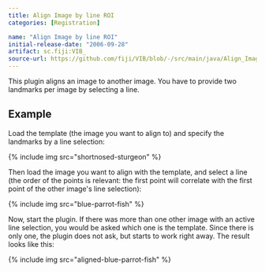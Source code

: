 ```yaml
---
title: Align Image by line ROI
categories: [Registration]

name: "Align Image by line ROI"
initial-release-date: "2006-09-28"
artifact: sc.fiji:VIB_
source-url: https://github.com/fiji/VIB/blob/-/src/main/java/Align_Image.java
---
```


This plugin aligns an image to another image. You have to provide two landmarks per image by selecting a line.

## Example

Load the template (the image you want to align to) and specify the landmarks by a line selection:

{% include img src="shortnosed-sturgeon" %}

Then load the image you want to align with the template, and select a line (the order of the points is relevant: the first point will correlate with the first point of the other image's line selection):

{% include img src="blue-parrot-fish" %}

Now, start the plugin. If there was more than one other image with an active line selection, you would be asked which one is the template. Since there is only one, the plugin does not ask, but starts to work right away. The result looks like this:

{% include img src="aligned-blue-parrot-fish" %}
